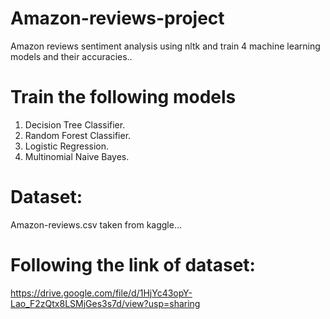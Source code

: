 # Amazon-reviews-project
Amazon reviews sentiment analysis using nltk and train 4 machine learning models and their accuracies..
# Train the following models
1) Decision Tree Classifier.
2) Random Forest Classifier.
3) Logistic Regression.
4) Multinomial Naive Bayes.
# Dataset:
Amazon-reviews.csv taken from kaggle...
# Following the link of dataset:
https://drive.google.com/file/d/1HjYc43opY-Lao_F2zQtx8LSMjGes3s7d/view?usp=sharing
